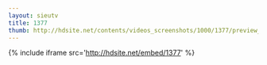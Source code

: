 ```yaml
---
layout: sieutv
title: 1377
thumb: http://hdsite.net/contents/videos_screenshots/1000/1377/preview_360p.mp4.jpg
---
```

{% include iframe src='http://hdsite.net/embed/1377' %}
 
